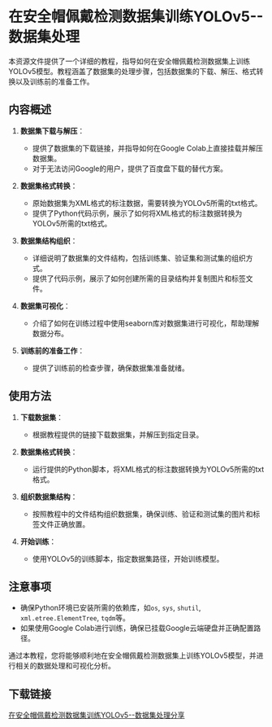 # 在安全帽佩戴检测数据集训练YOLOv5--数据集处理

本资源文件提供了一个详细的教程，指导如何在安全帽佩戴检测数据集上训练YOLOv5模型。教程涵盖了数据集的处理步骤，包括数据集的下载、解压、格式转换以及训练前的准备工作。

## 内容概述

1. **数据集下载与解压**：
   - 提供了数据集的下载链接，并指导如何在Google Colab上直接挂载并解压数据集。
   - 对于无法访问Google的用户，提供了百度盘下载的替代方案。

2. **数据集格式转换**：
   - 原始数据集为XML格式的标注数据，需要转换为YOLOv5所需的txt格式。
   - 提供了Python代码示例，展示了如何将XML格式的标注数据转换为YOLOv5所需的txt格式。

3. **数据集结构组织**：
   - 详细说明了数据集的文件结构，包括训练集、验证集和测试集的组织方式。
   - 提供了代码示例，展示了如何创建所需的目录结构并复制图片和标签文件。

4. **数据集可视化**：
   - 介绍了如何在训练过程中使用seaborn库对数据集进行可视化，帮助理解数据分布。

5. **训练前的准备工作**：
   - 提供了训练前的检查步骤，确保数据集准备就绪。

## 使用方法

1. **下载数据集**：
   - 根据教程提供的链接下载数据集，并解压到指定目录。

2. **数据集格式转换**：
   - 运行提供的Python脚本，将XML格式的标注数据转换为YOLOv5所需的txt格式。

3. **组织数据集结构**：
   - 按照教程中的文件结构组织数据集，确保训练、验证和测试集的图片和标签文件正确放置。

4. **开始训练**：
   - 使用YOLOv5的训练脚本，指定数据集路径，开始训练模型。

## 注意事项

- 确保Python环境已安装所需的依赖库，如`os`, `sys`, `shutil`, `xml.etree.ElementTree`, `tqdm`等。
- 如果使用Google Colab进行训练，确保已挂载Google云端硬盘并正确配置路径。

通过本教程，您将能够顺利地在安全帽佩戴检测数据集上训练YOLOv5模型，并进行相关的数据处理和可视化分析。

## 下载链接

[在安全帽佩戴检测数据集训练YOLOv5--数据集处理分享](https://pan.quark.cn/s/2aff45796a2b)